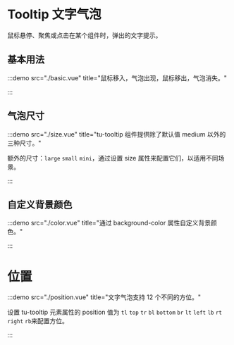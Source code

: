 # Tooltip 文字气泡

鼠标悬停、聚焦或点击在某个组件时，弹出的文字提示。

## 基本用法

:::demo src="./basic.vue" title="鼠标移入，气泡出现，鼠标移出，气泡消失。"

:::

## 气泡尺寸

:::demo src="./size.vue" title="tu-tooltip 组件提供除了默认值 medium 以外的三种尺寸。"

额外的尺寸：`large` `small` `mini`，通过设置 size 属性来配置它们，以适用不同场景。

:::

## 自定义背景颜色

:::demo src="./color.vue" title="通过 background-color 属性自定义背景颜色。"

:::

# 位置

:::demo src="./position.vue" title="文字气泡支持 12 个不同的方位。"

设置 tu-tooltip 元素属性的 position 值为 `tl` `top` `tr` `bl` `bottom` `br` `lt` `left` `lb` `rt` `right` `rb`来配置方位。

:::
